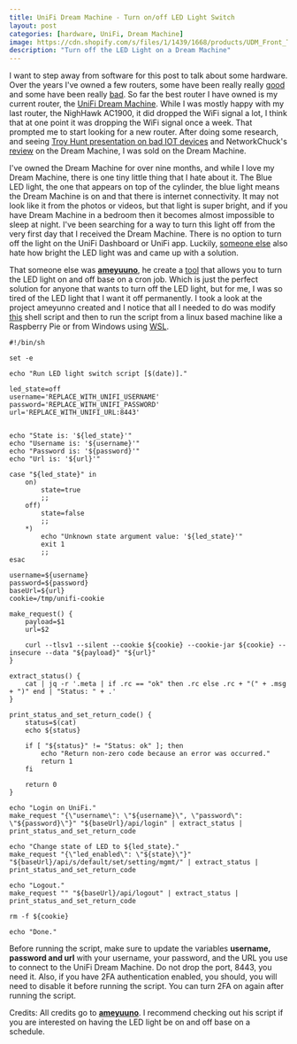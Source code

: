 ```yaml
---
title: UniFi Dream Machine - Turn on/off LED Light Switch  
layout: post
categories: [hardware, UniFi, Dream Machine]
image: https://cdn.shopify.com/s/files/1/1439/1668/products/UDM_Front_Top_Right_Angle_89229906-3437-4d12-83ac-a54f06353e75_grande.png?v=1555624462
description: "Turn off the LED Light on a Dream Machine"
---
```


I want to step away from software for this post to talk about some hardware. Over the years I've owned a few routers, some have been really really [good](https://www.amazon.com/R7000-100PAS-Nighthawk-Parental-Controls-Compatible/dp/B00F0DD0I6/) and some have been really [bad](https://en.wikipedia.org/wiki/Linksys_WRT54G_series). So far the best router I have owned is my current router, the [UniFi Dream Machine](https://www.amazon.com/Ubiquiti-UniFi-Dream-Machine-UDM-US/dp/B081QNJFPV/). While I was mostly happy with my last router, the NighHawk AC1900, it did dropped the WiFi signal a lot, I think that at one point it was dropping the WiFi signal once a week. That prompted me to start looking for a new router. After doing some research, and seeing [Troy Hunt presentation on bad IOT devices](https://youtu.be/FRsRoaubPiY?t=1800) and NetworkChuck's [review](https://www.youtube.com/watch?v=BezoNUflqXo) on the Dream Machine, I was sold on the Dream Machine.

I've owned the Dream Machine for over nine months, and while I love my Dream Machine, there is one tiny little thing that I hate about it. The Blue LED light, the one that appears on top of the cylinder, the blue light means the Dream Machine is on and that there is internet connectivity. It may not look like it from the photos or videos, but that light is super bright, and if you have Dream Machine in a bedroom then it becomes almost impossible to sleep at night. I've been searching for a way to turn this light off from the very first day that I received the Dream Machine. There is no option to turn off the light on the UniFi Dashboard or UniFi app. Luckily, [someone else](https://www.reddit.com/r/Ubiquiti/comments/iklhf3/tool_for_automatic_turning_onoff_led_light_of_udm/) also hate how bright the LED light was and came up with a solution. 

That someone else was [**ameyuuno**](https://github.com/ameyuuno), he create a [tool](https://github.com/ameyuuno/docker-unifi-led-light-switch) that allows you to turn the LED light on and off base on a cron job. Which is just the perfect solution for anyone that wants to turn off the LED light, but for me, I was so tired of the LED light that I want it off permanently. I took a look at the project ameyunno created and I notice that all I needed to do was modify [this](https://github.com/ameyuuno/docker-unifi-led-light-switch/blob/master/scripts/unifi-led-switch.sh) shell script and then to run the script from a linux based machine like a Raspberry Pie or from Windows using [WSL](https://docs.microsoft.com/en-us/windows/wsl/install-win10).

```shell
#!/bin/sh

set -e

echo "Run LED light switch script [$(date)]."

led_state=off
username='REPLACE_WITH_UNIFI_USERNAME'
password='REPLACE_WITH_UNIFI_PASSWORD'
url='REPLACE_WITH_UNIFI_URL:8443'


echo "State is: '${led_state}'"
echo "Username is: '${username}'"
echo "Password is: '${password}'"
echo "Url is: '${url}'"

case "${led_state}" in
    on)
        state=true
        ;;
    off)
        state=false
        ;;
    *)
        echo "Unknown state argument value: '${led_state}'"
        exit 1
        ;;
esac

username=${username}
password=${password}
baseUrl=${url}
cookie=/tmp/unifi-cookie

make_request() {
    payload=$1
    url=$2

    curl --tlsv1 --silent --cookie ${cookie} --cookie-jar ${cookie} --insecure --data "${payload}" "${url}"
}

extract_status() {
    cat | jq -r '.meta | if .rc == "ok" then .rc else .rc + "(" + .msg + ")" end | "Status: " + .'
}

print_status_and_set_return_code() {
    status=$(cat)
    echo ${status}

    if [ "${status}" != "Status: ok" ]; then
        echo "Return non-zero code because an error was occurred."
        return 1
    fi

    return 0
}

echo "Login on UniFi."
make_request "{\"username\": \"${username}\", \"password\": \"${password}\"}" "${baseUrl}/api/login" | extract_status | print_status_and_set_return_code

echo "Change state of LED to ${led_state}."
make_request "{\"led_enabled\": \"${state}\"}" "${baseUrl}/api/s/default/set/setting/mgmt/" | extract_status | print_status_and_set_return_code

echo "Logout."
make_request "" "${baseUrl}/api/logout" | extract_status | print_status_and_set_return_code

rm -f ${cookie}

echo "Done."
```

Before running the script, make sure to update the variables **username, password and url** with your username, your password, and the URL you use to connect to the UniFi Dream Machine. Do not drop the port, 8443, you need it. Also, if you have 2FA authentication enabled, you should, you will need to disable it before running the script. You can turn 2FA on again after running the script.

Credits: All credits go to [**ameyuuno**](https://github.com/ameyuuno). I recommend checking out his script if you are interested on having the LED light be on and off base on a schedule.
